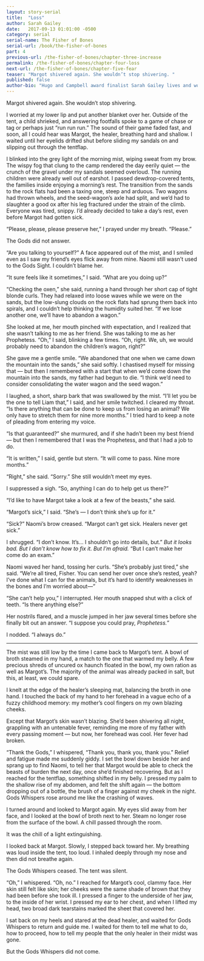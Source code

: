 ```yaml
---
layout: story-serial
title:  "Loss"
author: Sarah Gailey
date:   2017-09-13 01:01:00 -0500
category: serial
serial-name: The Fisher of Bones
serial-url: /book/the-fisher-of-bones
part: 4
previous-url: /the-fisher-of-bones/chapter-three-increase
permalink: /the-fisher-of-bones/chapter-four-loss
next-url: /the-fisher-of-bones/chapter-five-fear
teaser: "Margot shivered again. She wouldn’t stop shivering. "
published: false
author-bio: "Hugo and Campbell award finalist Sarah Gailey lives and works in beautiful Oakland, California. Her nonfiction has been published by _Mashable_ and the _Boston Globe_, and her fiction has been published internationally. She is a regular contributor for _Tor.com_ and _Barnes & Noble_. You can find links to her work at [www.sarahgailey.com](http://www.sarahgailey.com). She tweets [@gaileyfrey](http://twitter.com/gaileyfrey)."
---
```


Margot shivered again. She wouldn’t stop shivering.

I worried at my lower lip and put another blanket over her. Outside of the tent, a child shrieked, and answering footfalls spoke to a game of chase or tag or perhaps just “run run run.” The sound of their game faded fast, and soon, all I could hear was Margot, the healer, breathing hard and shallow. I waited until her eyelids drifted shut before sliding my sandals on and slipping out through the tentflap.

I blinked into the grey light of the morning mist, wiping sweat from my brow. The wispy fog that clung to the camp rendered the day eerily quiet — the crunch of the gravel under my sandals seemed overloud. The running children were already well out of earshot. I passed dewdrop-covered tents, the families inside enjoying a morning’s rest. The transition from the sands to the rock flats had been a taxing one, steep and arduous. Two wagons had thrown wheels, and the seed-wagon’s axle had split, and we’d had to slaughter a good ox after his leg fractured under the strain of the climb. Everyone was tired, snippy. I’d already decided to take a day’s rest, even before Margot had gotten sick.

“Please, please, please preserve her,” I prayed under my breath. “Please.”

The Gods did not answer.

“Are you talking to yourself?” A face appeared out of the mist, and I smiled even as I saw my friend’s eyes flick away from mine. Naomi still wasn’t used to the Gods Sight. I couldn’t blame her.

“It sure feels like it sometimes,” I said. “What are you doing up?”

“Checking the oxen,” she said, running a hand through her short cap of tight blonde curls. They had relaxed into loose waves while we were on the sands, but the low-slung clouds on the rock flats had sprung them back into spirals, and I couldn’t help thinking the humidity suited her. “If we lose another one, we’ll have to abandon a wagon.”

She looked at me, her mouth pinched with expectation, and I realized that she wasn’t talking to me as her friend. She was talking to me as her Prophetess. “Oh,” I said, blinking a few times. “Oh, right. We, uh, we would probably need to abandon the children’s wagon, right?”

She gave me a gentle smile. “We abandoned that one when we came down the mountain into the sands,” she said softly. I chastised myself for missing that — but then I remembered with a start that when we’d come down the mountain into the sands, my father had begun to die. “I think we’d need to consider consolidating the water wagon and the seed wagon.”

I laughed, a short, sharp bark that was swallowed by the mist. “I’ll let you be the one to tell Liam that,” I said, and her smile twitched. I cleared my throat. “Is there anything that can be done to keep us from losing an animal? We only have to stretch them for nine more months.” I tried hard to keep a note of pleading from entering my voice.

“Is that guaranteed?” she murmured, and if she hadn’t been my best friend — but then I remembered that I was the Prophetess, and that I had a job to do.

“It is written,” I said, gentle but stern. “It will come to pass. Nine more months.”

“Right,” she said. “Sorry.” She still wouldn’t meet my eyes.

I suppressed a sigh. “So, anything I can do to help get us there?”

“I’d like to have Margot take a look at a few of the beasts,” she said.

“Margot’s sick,” I said. “She’s — I don’t think she’s up for it.”

“Sick?” Naomi’s brow creased. “Margot can’t get sick. Healers never get sick.”

I shrugged. “I don’t know. It’s… I shouldn’t go into details, but.” *But it looks bad. But I don’t know how to fix it. But I’m afraid.* “But I can’t make her come do an exam.”

 Naomi waved her hand, tossing her curls. “She’s probably just tired,” she said. “We’re all tired, Fisher. You can send her over once she’s rested, yeah? I’ve done what I can for the animals, but it’s hard to identify weaknesses in the bones and I’m worried about—”

“She can’t help you,” I interrupted. Her mouth snapped shut with a click of teeth. “Is there anything else?”

Her nostrils flared, and a muscle jumped in her jaw several times before she finally bit out an answer. “I suppose you could pray, *Prophetess.*”

I nodded. “I always do.”

----

The mist was still low by the time I came back to Margot’s tent. A bowl of broth steamed in my hand, a match to the one that warmed my belly. A few precious shreds of uncured ox haunch floated in the bowl, my own ration as well as Margot’s. The majority of the animal was already packed in salt, but this, at least, we could spare.

I knelt at the edge of the healer’s sleeping mat, balancing the broth in one hand. I touched the back of my hand to her forehead in a vague echo of a fuzzy childhood memory: my mother’s cool fingers on my own blazing cheeks.

Except that Margot’s skin wasn’t blazing. She’d been shivering all night, grappling with an untenable fever, reminding me more of my father with every passing moment — but now, her forehead was cool. Her fever had broken.

“Thank the Gods,” I whispered, “Thank you, thank you, thank you.” Relief and fatigue made me suddenly giddy. I set the bowl down beside her and sprang up to find Naomi, to tell her that Margot would be able to check the beasts of burden the next day, once she’d finished recovering. But as I reached for the tentflap, something shifted in my belly. I pressed my palm to the shallow rise of my abdomen, and felt the shift again — the bottom dropping out of a bottle, the brush of a finger against my cheek in the night. Gods Whispers rose around me like the crashing of waves.

I turned around and looked to Margot again. My eyes slid away from her face, and I looked at the bowl of broth next to her. Steam no longer rose from the surface of the bowl. A chill passed through the room.

It was the chill of a light extinguishing.

I looked back at Margot. Slowly, I stepped back toward her. My breathing was loud inside the tent, too loud. I inhaled deeply through my nose and then did not breathe again.

The Gods Whispers ceased. The tent was silent.

“Oh,” I whispered. “Oh, no.” I reached for Margot’s cool, clammy face. Her skin still felt like skin; her cheeks were the same shade of brown that they had been before she took ill. I pressed a finger to the underside of her jaw, to the inside of her wrist. I pressed my ear to her chest, and when I lifted my head, two broad dark tearstains marked the sheet that covered her.

I sat back on my heels and stared at the dead healer, and waited for Gods Whispers to return and guide me. I waited for them to tell me what to do, how to proceed, how to tell my people that the only healer in their midst was gone.

But the Gods Whispers did not come.
